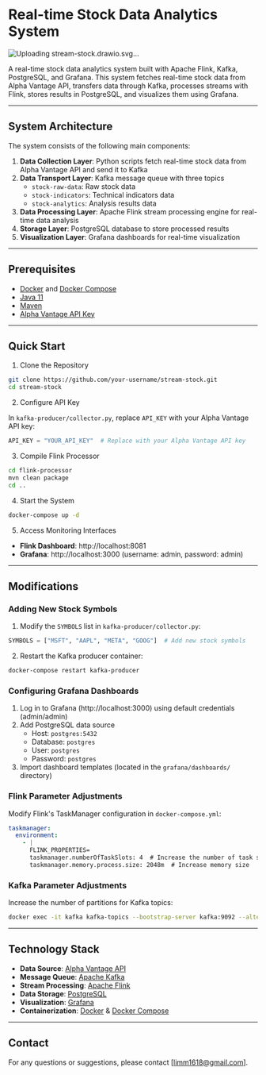 # Real-time Stock Data Analytics System

![Uploading stream-stock.drawio.svg…]()

A real-time stock data analytics system built with Apache Flink, Kafka, PostgreSQL, and Grafana. This system fetches real-time stock data from Alpha Vantage API, transfers data through Kafka, processes streams with Flink, stores results in PostgreSQL, and visualizes them using Grafana.


---
## System Architecture


The system consists of the following main components:

1. **Data Collection Layer**: Python scripts fetch real-time stock data from Alpha Vantage API and send it to Kafka
2. **Data Transport Layer**: Kafka message queue with three topics
   - `stock-raw-data`: Raw stock data
   - `stock-indicators`: Technical indicators data
   - `stock-analytics`: Analysis results data
3. **Data Processing Layer**: Apache Flink stream processing engine for real-time data analysis
4. **Storage Layer**: PostgreSQL database to store processed results
5. **Visualization Layer**: Grafana dashboards for real-time visualization
---
## Prerequisites

* [Docker](https://www.docker.com/get-started) and [Docker Compose](https://docs.docker.com/compose/install/)
* [Java 11](https://adoptium.net/)
* [Maven](https://maven.apache.org/download.cgi)
* [Alpha Vantage API Key](https://www.alphavantage.co/support/#api-key)
---
## Quick Start

1. Clone the Repository

```bash
git clone https://github.com/your-username/stream-stock.git
cd stream-stock
```

2. Configure API Key

In `kafka-producer/collector.py`, replace `API_KEY` with your Alpha Vantage API key:

```python
API_KEY = "YOUR_API_KEY"  # Replace with your Alpha Vantage API key
```

3. Compile Flink Processor

```bash
cd flink-processor
mvn clean package
cd ..
```

 4. Start the System

```bash
docker-compose up -d
```

5. Access Monitoring Interfaces

* **Flink Dashboard**: http://localhost:8081
* **Grafana**: http://localhost:3000 (username: admin, password: admin)

---
## Modifications

### Adding New Stock Symbols

1. Modify the `SYMBOLS` list in `kafka-producer/collector.py`:

```python
SYMBOLS = ["MSFT", "AAPL", "META", "GOOG"]  # Add new stock symbols
```

2. Restart the Kafka producer container:

```bash
docker-compose restart kafka-producer
```

### Configuring Grafana Dashboards

1. Log in to Grafana (http://localhost:3000) using default credentials (admin/admin)
2. Add PostgreSQL data source
   - Host: `postgres:5432`
   - Database: `postgres`
   - User: `postgres`
   - Password: `postgres`
3. Import dashboard templates (located in the `grafana/dashboards/` directory)

### Flink Parameter Adjustments

Modify Flink's TaskManager configuration in `docker-compose.yml`:

```yaml
taskmanager:
  environment:
    - |
      FLINK_PROPERTIES=
      taskmanager.numberOfTaskSlots: 4  # Increase the number of task slots
      taskmanager.memory.process.size: 2048m  # Increase memory size
```

### Kafka Parameter Adjustments

Increase the number of partitions for Kafka topics:
```bash
docker exec -it kafka kafka-topics --bootstrap-server kafka:9092 --alter --topic stock-raw-data --partitions 8
```
---

## Technology Stack

* **Data Source**: [Alpha Vantage API](https://www.alphavantage.co/)
* **Message Queue**: [Apache Kafka](https://kafka.apache.org/)
* **Stream Processing**: [Apache Flink](https://flink.apache.org/)
* **Data Storage**: [PostgreSQL](https://www.postgresql.org/)
* **Visualization**: [Grafana](https://grafana.com/)
* **Containerization**: [Docker](https://www.docker.com/) & [Docker Compose](https://docs.docker.com/compose/)

---

## Contact

For any questions or suggestions, please contact [limm1618@gmail.com].
